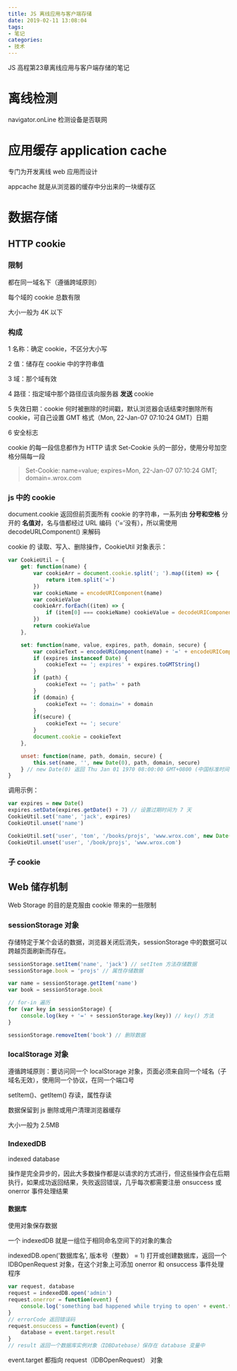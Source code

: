 ```yaml
---
title: JS 离线应用与客户端存储
date: 2019-02-11 13:08:04
tags:
- 笔记
categories:
- 技术
---
```


JS 高程第23章离线应用与客户端存储的笔记

<!-- more -->

# 离线检测

navigator.onLine 检测设备是否联网

# 应用缓存 application cache

专门为开发离线 web 应用而设计

appcache 就是从浏览器的缓存中分出来的一块缓存区

# 数据存储

## HTTP cookie

### 限制

都在同一域名下（遵循跨域原则）

每个域的 cookie 总数有限

大小一般为 4K 以下

### 构成

1 名称：确定 cookie，不区分大小写

2 值：储存在 cookie 中的字符串值

3 域：那个域有效

4 路径：指定域中那个路径应该向服务器 **发送** cookie

5 失效日期：cookie 何时被删除的时间戳，默认浏览器会话结束时删除所有 cookie，可自己设置 GMT 格式（Mon, 22-Jan-07 07:10:24 GMT）日期

6 安全标志

cookie 的每一段信息都作为 HTTP 请求 Set-Cookie 头的一部分，使用分号加空格分隔每一段

> Set-Cookie: name=value; expires=Mon, 22-Jan-07 07:10:24 GMT; domain=.wrox.com

### js 中的 cookie

document.cookie 返回但前页面所有 cookie 的字符串，一系列由 **分号和空格** 分开的 **名值对**，名与值都经过 URL 编码（‘=’没有），所以需使用 decodeURLComponent() 来解码

cookie 的 读取、写入、删除操作，CookieUtil 对象表示：

```js
var CookieUtil = {
    get: function(name) {
        var cookieArr = document.cookie.split('; ').map((item) => {
            return item.split('=')
        })
        var cookieName = encodeURIComponent(name)
        var cookieValue
        cookieArr.forEach((item) => {
            if (item[0] === cookieName) cookieValue = decodeURIComponent(item[1])
        })
        return cookieValue
    },

    set: function(name, value, expires, path, domain, secure) {
        var cookieText = encodeURiComponent(name) + '=' + encodeURIComponent(value)
        if (expires instanceof Date) {
            cookieText += '; expires' + expires.toGMTString()
        }
        if (path) {
            cookieText += '; path=' + path
        }
        if (domain) {
            cookieText += ': domain=' + domain
        }
        if(secure) {
            cookieText += '; secure'
        }
        document.cookie = cookieText
    },

    unset: function(name, path, domain, secure) {
        this.set(name, '', new Date(0), path, domain, secure)
    } // new Date(0) 返回 Thu Jan 01 1970 08:00:00 GMT+0800 (中国标准时间)
}
```

调用示例：

```js
var expires = new Date()
expires.setDate(expires.getDate() + 7) // 设置过期时间为 7 天
CookieUtil.set('name', 'jack', expires)
CookieUtil.unset('name')

CookieUtil.set('user', 'tom', '/books/projs', 'www.wrox.com', new Date('2020-10'))
CookieUtil.unset('user', '/book/projs', 'www.wrox.com')
```

### 子 cookie

## Web 储存机制

Web Storage 的目的是克服由 cookie 带来的一些限制

### sessionStorage 对象

存储特定于某个会话的数据，浏览器关闭后消失，sessionStorage 中的数据可以跨越页面刷新而存在。

```js
sessionStorage.setItem('name', 'jack') // setItem 方法存储数据
sessionStorage.book = 'projs' // 属性存储数据

var name = sessionStorage.getItem('name')
var book = sessionStorage.book

// for-in 遍历
for (var key in sessionStorage) {
    console.log(key + '=' + sessionStorage.key(key)) // key() 方法
}

sessionStorage.removeItem('book') // 删除数据
```

### localStorage 对象

遵循跨域原则：要访问同一个 localStorage 对象，页面必须来自同一个域名（子域名无效），使用同一个协议，在同一个端口号

setItem()、getItem() 存读，属性存读

数据保留到 js 删除或用户清理浏览器缓存

大小一般为 2.5MB

### IndexedDB

indexed database

操作是完全异步的，因此大多数操作都是以请求的方式进行，但这些操作会在后期执行，如果成功返回结果，失败返回错误，几乎每次都需要注册 onsuccess 或 onerror 事件处理结果

#### 数据库

使用对象保存数据

一个 indexedDB 就是一组位于相同命名空间下的对象的集合

indexedDB.open('数据库名', 版本号（整数） = 1) 打开或创建数据库，返回一个 IDBOpenRequest 对象，在这个对象上可添加 onerror 和 onsuccess 事件处理程序

```js
var request, database
request = indexedDB.open('admin')
request.onerror = function(event) {
    console.log('something bad happened while trying to open' + event.target.errorCode)
}
// errorCode 返回错误码
request.onsuccess = function(event) {
    database = event.target.result
}
// result 返回一个数据库实例对象（IDBDatebase）保存在 database 变量中
```

event.target 都指向 request（IDBOpenRequest） 对象

